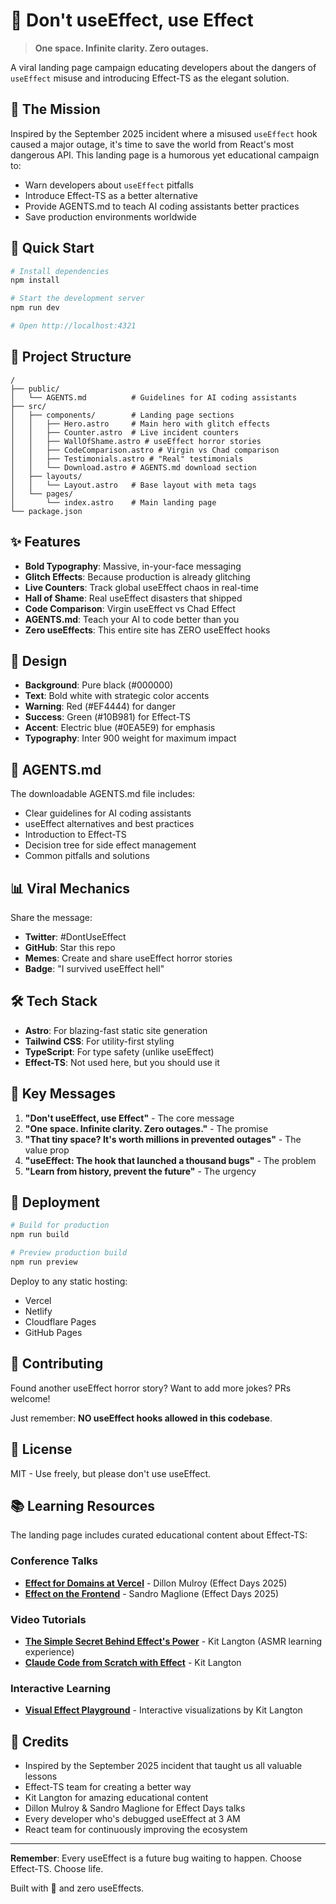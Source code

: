 # 🚫 Don't useEffect, use Effect

> **One space. Infinite clarity. Zero outages.**

A viral landing page campaign educating developers about the dangers of `useEffect` misuse and introducing Effect-TS as the elegant solution.

## 🎯 The Mission

Inspired by the September 2025 incident where a misused `useEffect` hook caused a major outage, it's time to save the world from React's most dangerous API. This landing page is a humorous yet educational campaign to:

- Warn developers about `useEffect` pitfalls
- Introduce Effect-TS as a better alternative
- Provide AGENTS.md to teach AI coding assistants better practices
- Save production environments worldwide

## 🚀 Quick Start

```bash
# Install dependencies
npm install

# Start the development server
npm run dev

# Open http://localhost:4321
```

## 📁 Project Structure

```
/
├── public/
│   └── AGENTS.md          # Guidelines for AI coding assistants
├── src/
│   ├── components/        # Landing page sections
│   │   ├── Hero.astro     # Main hero with glitch effects
│   │   ├── Counter.astro  # Live incident counters
│   │   ├── WallOfShame.astro # useEffect horror stories
│   │   ├── CodeComparison.astro # Virgin vs Chad comparison
│   │   ├── Testimonials.astro # "Real" testimonials
│   │   └── Download.astro # AGENTS.md download section
│   ├── layouts/
│   │   └── Layout.astro   # Base layout with meta tags
│   └── pages/
│       └── index.astro    # Main landing page
└── package.json
```

## ✨ Features

- **Bold Typography**: Massive, in-your-face messaging
- **Glitch Effects**: Because production is already glitching
- **Live Counters**: Track global useEffect chaos in real-time
- **Hall of Shame**: Real useEffect disasters that shipped
- **Code Comparison**: Virgin useEffect vs Chad Effect
- **AGENTS.md**: Teach your AI to code better than you
- **Zero useEffects**: This entire site has ZERO useEffect hooks

## 🎨 Design

- **Background**: Pure black (#000000)
- **Text**: Bold white with strategic color accents
- **Warning**: Red (#EF4444) for danger
- **Success**: Green (#10B981) for Effect-TS
- **Accent**: Electric blue (#0EA5E9) for emphasis
- **Typography**: Inter 900 weight for maximum impact

## 🤖 AGENTS.md

The downloadable AGENTS.md file includes:
- Clear guidelines for AI coding assistants
- useEffect alternatives and best practices
- Introduction to Effect-TS
- Decision tree for side effect management
- Common pitfalls and solutions

## 📊 Viral Mechanics

Share the message:
- **Twitter**: #DontUseEffect
- **GitHub**: Star this repo
- **Memes**: Create and share useEffect horror stories
- **Badge**: "I survived useEffect hell"

## 🛠️ Tech Stack

- **Astro**: For blazing-fast static site generation
- **Tailwind CSS**: For utility-first styling
- **TypeScript**: For type safety (unlike useEffect)
- **Effect-TS**: Not used here, but you should use it

## 📝 Key Messages

1. **"Don't useEffect, use Effect"** - The core message
2. **"One space. Infinite clarity. Zero outages."** - The promise
3. **"That tiny space? It's worth millions in prevented outages"** - The value prop
4. **"useEffect: The hook that launched a thousand bugs"** - The problem
5. **"Learn from history, prevent the future"** - The urgency

## 🚀 Deployment

```bash
# Build for production
npm run build

# Preview production build
npm run preview
```

Deploy to any static hosting:
- Vercel
- Netlify
- Cloudflare Pages
- GitHub Pages

## 🤝 Contributing

Found another useEffect horror story? Want to add more jokes? PRs welcome!

Just remember: **NO useEffect hooks allowed in this codebase**.

## 📜 License

MIT - Use freely, but please don't use useEffect.

## 📚 Learning Resources

The landing page includes curated educational content about Effect-TS:

### Conference Talks
- **[Effect for Domains at Vercel](https://www.youtube.com/watch?v=VZpr91dU03c)** - Dillon Mulroy (Effect Days 2025)
- **[Effect on the Frontend](https://www.youtube.com/watch?v=G_jp87gxILE)** - Sandro Maglione (Effect Days 2025)

### Video Tutorials
- **[The Simple Secret Behind Effect's Power](https://www.youtube.com/watch?v=F5aWLtEdNjE)** - Kit Langton (ASMR learning experience)
- **[Claude Code from Scratch with Effect](https://www.youtube.com/watch?v=aueu9lm2ubo)** - Kit Langton

### Interactive Learning
- **[Visual Effect Playground](https://effect.kitlangton.com/)** - Interactive visualizations by Kit Langton

## 🙏 Credits

- Inspired by the September 2025 incident that taught us all valuable lessons
- Effect-TS team for creating a better way
- Kit Langton for amazing educational content
- Dillon Mulroy & Sandro Maglione for Effect Days talks
- Every developer who's debugged useEffect at 3 AM
- React team for continuously improving the ecosystem

---

**Remember**: Every useEffect is a future bug waiting to happen. Choose Effect-TS. Choose life.

Built with 💚 and zero useEffects.